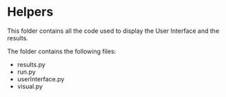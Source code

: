 # Helpers

This folder contains all the code used to display the User Interface and the results. 

The folder contains the following files:
- results.py
- run.py
- userInterface.py
- visual.py
